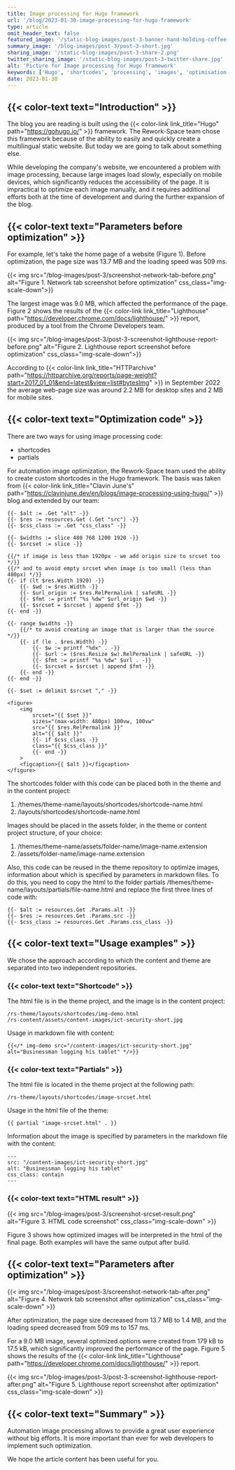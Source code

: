 ```yaml
---
title: Image processing for Hugo framework
url: '/blog/2023-01-30-image-processing-for-hugo-framework'
type: article
omit_header_text: false
featured_image: '/static-blog-images/post-3-banner-hand-holding-coffee-cup-with-may-photograph-table.jpg'
summary_image: '/blog-images/post-3/post-3-short.jpg'
sharing_image: '/static-blog-images/post-3-share-2.png'
twitter_sharing_image: '/static-blog-images/post-3-twitter-share.jpg'
alt: 'Picture for Image processing for Hugo framework'
keywords: ['Hugo', 'shortcodes', 'processing', 'images', 'optimisation', 'srcset']
date: 2023-01-30
---
```


## {{< color-text text="Introduction" >}}

The blog you are reading is built using the 
{{< color-link link_title="Hugo" path="https://gohugo.io/" >}} framework.
The Rework-Space team chose this framework because of the ability to easily and quickly create a multilingual static 
website. But today we are going to talk about something else.

While developing the company's website, we encountered a problem with image processing, because large images load 
slowly, especially on mobile devices, which significantly reduces the accessibility of the page. It is impractical 
to optimize each image manually, and it requires additional efforts both at the time of development and during the further 
expansion of the blog.

## {{< color-text text="Parameters before optimization" >}}

For example, let's take the home page of a website (Figure 1). Before optimization, the page size was 13.7 MB and 
the loading speed was 509 ms.

{{< img src="/blog-images/post-3/screenshot-network-tab-before.png" alt="Figure 1. Network tab screenshot before optimization" css_class="img-scale-down">}}

The largest image was 9.0 MB, which affected the performance of the page. Figure 2 shows the results of the 
{{< color-link link_title="Lighthouse" path="https://developer.chrome.com/docs/lighthouse/" >}} report, produced by 
a tool from the Chrome Developers team.

{{< img src="/blog-images/post-3/post-3-screenshot-lighthouse-report-before.png" alt="Figure 2. Lighthouse report screenshot before optimization" css_class="img-scale-down">}}

According to
{{< color-link link_title="HTTParchive" path="https://httparchive.org/reports/page-weight?start=2017_01_01&end=latest&view=list#bytesImg" >}}
in September 2022 the average web-page size was around 2.2 MB for desktop sites and 2 MB for mobile sites.

## {{< color-text text="Optimization code" >}}

There are two ways for using image processing code:
- shortcodes
- partials

For automation image optimization, the Rework-Space team used the ability to create custom shortcodes in the Hugo 
framework. The basis was taken from 
{{< color-link link_title="Clavin June's" path="https://clavinjune.dev/en/blogs/image-processing-using-hugo/" >}}
blog and extended by our team:

```
{{- $alt := .Get "alt" -}}
{{- $res := resources.Get (.Get "src") -}}
{{- $css_class := .Get "css_class" -}}

{{- $widths := slice 480 768 1200 1920 -}}
{{- $srcset := slice -}}

{{/* if image is less than 1920px - we add origin size to srcset too */}}
{{/* and to avoid empty srcset when image is too small (less than 480px) */}}
{{- if (lt $res.Width 1920) -}}
    {{- $wd := $res.Width -}}
    {{- $url_origin := $res.RelPermalink | safeURL -}}
    {{- $fmt := printf "%s %dw" $url_origin $wd -}}
    {{- $srcset = $srcset | append $fmt -}}
{{- end -}}

{{- range $widths -}}
    {{/* to avoid creating an image that is larger than the source */}}
    {{- if (le . $res.Width) -}}
        {{- $w := printf "%dx" . -}}
        {{- $url := ($res.Resize $w).RelPermalink | safeURL -}}
        {{- $fmt := printf "%s %dw" $url . -}}
        {{- $srcset = $srcset | append $fmt -}}
    {{- end -}}
{{- end -}}

{{- $set := delimit $srcset "," -}}

<figure>
    <img
        srcset="{{ $set }}"
        sizes="(max-width: 480px) 100vw, 100vw"
        src="{{ $res.RelPermalink }}"
        alt="{{ $alt }}"
        {{- if $css_class -}}
        class="{{ $css_class }}"
        {{- end -}}
    >
    <figcaption>{{ $alt }}</figcaption>
</figure>
```

The shortcodes folder with this code can be placed both in the theme and in the content project:
1. /themes/theme-name/layouts/shortcodes/shortcode-name.html
2. /layouts/shortcodes/shortcode-name.html

Images should be placed in the assets folder, in the theme or content project structure, of your choice:
1. /themes/theme-name/assets/folder-name/image-name.extension
2. /assets/folder-name/image-name.extension

Also, this code can be reused in the theme repository to optimize images, information about which is specified by 
parameters in markdown files. To do this, you need to copy the html to the folder partials 
/themes/theme-name/layouts/partials/file-name.html and replace the first three lines of code with:

```
{{- $alt := resources.Get .Params.alt -}}
{{- $res := resources.Get .Params.src -}}
{{- $css_class := resources.Get .Params.css_class -}}
```

## {{< color-text text="Usage examples" >}}

We chose the approach according to which the content and theme are separated into two independent repositories.

### {{< color-text text="Shortcode" >}}

The html file is in the theme project, and the image is in the content project:
```
/rs-theme/layouts/shortcodes/img-demo.html
/rs-content/assets/content-images/ict-security-short.jpg
```

Usage in markdown file with content:
```
{{</* img-demo src="/content-images/ict-security-short.jpg" alt="Businessman logging his tablet" */>}}
```

### {{< color-text text="Partials" >}}

The html file is located in the theme project at the following path:
```
/rs-theme/layouts/shortcodes/image-srcset.html
```

Usage in the html file of the theme:
```
{{ partial "image-srcset.html" . }}
```

Information about the image is specified by parameters in the markdown file with the content:
```
---
src: "/content-images/ict-security-short.jpg"
alt: "Businessman logging his tablet"
css_class: contain
---
```

### {{< color-text text="HTML result" >}}

{{< img src="/blog-images/post-3/screenshot-srcset-result.png" alt="Figure 3. HTML code screenshot" css_class="img-scale-down" >}}

Figure 3 shows how optimized images will be interpreted in the html of the final page. Both examples will have the same 
output after build.

## {{< color-text text="Parameters after optimization" >}}

{{< img src="/blog-images/post-3/screenshot-network-tab-after.png" alt="Figure 4. Network tab screenshot after optimization" css_class="img-scale-down" >}}

After optimization, the page size decreased from 13.7 MB to 1.4 MB, and the loading speed decreased from 509 ms to 157 ms.

For a 9.0 MB image, several optimized options were created from 179 kB to 17.5 kB, which significantly improved 
the performance of the page. Figure 5 shows the results of the
{{< color-link link_title="Lighthouse" path="https://developer.chrome.com/docs/lighthouse/" >}} report.

{{< img src="/blog-images/post-3/post-3-screenshot-lighthouse-report-after.png" alt="Figure 5. Lighthouse report screenshot after optimization" css_class="img-scale-down" >}}

## {{< color-text text="Summary" >}}

Automation image processing allows to provide a great user experience without big efforts. It is more important than ever 
for web developers to implement such optimization.

We hope the article content has been useful for you.
